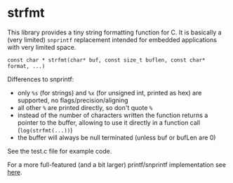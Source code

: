 # strfmt
This library provides a tiny string formatting function for C. It is basically
a (very limited) `snprintf` replacement intended for embedded applications with
very limited space.

`const char * strfmt(char* buf, const size_t buflen, const char* format, ...)`

Differences to snprintf:
* only `%s` (for strings) and `%x` (for unsigned int, printed as hex) are supported, no flags/precision/aligning
* all other `%` are printed directly, so don't quote `%`
* instead of the number of characters written the function returns a pointer to the buffer, allowing to use it directly in a function call (`log(strfmt(...))`)
* the buffer will always be null terminated (unless buf or bufLen are 0)

See the test.c file for example code.

For a more full-featured (and a bit larger) printf/snprintf implementation see [here](https://github.com/mpaland/printf).
